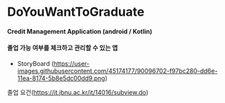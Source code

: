 # DoYouWantToGraduate
#### Credit Management Application (android / Kotlin)
#### 졸업 가능 여부를 체크하고 관리할 수 있는 앱

- StoryBoard
(https://user-images.githubusercontent.com/45174177/90096702-f97bc280-dd6e-11ea-8174-5b8e5dc00dd9.png)


졸업 요건(https://it.jbnu.ac.kr/it/14016/subview.do)
